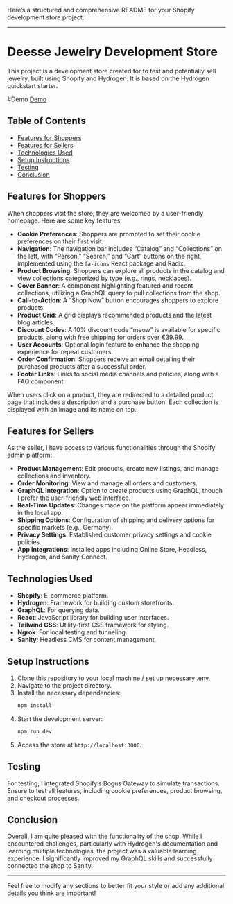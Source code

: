 Here’s a structured and comprehensive README for your Shopify development store project:

---

# Deesse Jewelry Development Store

This project is a development store created for  to test and potentially sell jewelry, built using Shopify and Hydrogen. It is based on the Hydrogen quickstart starter.

#Demo
[Demo](readme.com)

## Table of Contents
- [Features for Shoppers](#features-for-shoppers)
- [Features for Sellers](#features-for-sellers)
- [Technologies Used](#technologies-used)
- [Setup Instructions](#setup-instructions)
- [Testing](#testing)
- [Conclusion](#conclusion)

## Features for Shoppers
When shoppers visit the store, they are welcomed by a user-friendly homepage. Here are some key features:

- **Cookie Preferences**: Shoppers are prompted to set their cookie preferences on their first visit.
- **Navigation**: The navigation bar includes “Catalog” and “Collections” on the left, with “Person,” “Search,” and “Cart” buttons on the right, implemented using the `fa-icons` React package and Radix.
- **Product Browsing**: Shoppers can explore all products in the catalog and view collections categorized by type (e.g., rings, necklaces).
- **Cover Banner**: A component highlighting featured and recent collections, utilizing a GraphQL query to pull collections from the shop.
- **Call-to-Action**: A “Shop Now” button encourages shoppers to explore products.
- **Product Grid**: A grid displays recommended products and the latest blog articles.
- **Discount Codes**: A 10% discount code “meow” is available for specific products, along with free shipping for orders over €39.99.
- **User Accounts**: Optional login feature to enhance the shopping experience for repeat customers.
- **Order Confirmation**: Shoppers receive an email detailing their purchased products after a successful order.
- **Footer Links**: Links to social media channels and policies, along with a FAQ component.

When users click on a product, they are redirected to a detailed product page that includes a description and a purchase button. Each collection is displayed with an image and its name on top.

## Features for Sellers
As the seller, I have access to various functionalities through the Shopify admin platform:

- **Product Management**: Edit products, create new listings, and manage collections and inventory.
- **Order Monitoring**: View and manage all orders and customers.
- **GraphQL Integration**: Option to create products using GraphQL, though I prefer the user-friendly web interface.
- **Real-Time Updates**: Changes made on the platform appear immediately in the local app.
- **Shipping Options**: Configuration of shipping and delivery options for specific markets (e.g., Germany).
- **Privacy Settings**: Established customer privacy settings and cookie policies.
- **App Integrations**: Installed apps including Online Store, Headless, Hydrogen, and Sanity Connect.

## Technologies Used
- **Shopify**: E-commerce platform.
- **Hydrogen**: Framework for building custom storefronts.
- **GraphQL**: For querying data.
- **React**: JavaScript library for building user interfaces.
- **Tailwind CSS**: Utility-first CSS framework for styling.
- **Ngrok**: For local testing and tunneling.
- **Sanity**: Headless CMS for content management.

## Setup Instructions
1. Clone this repository to your local machine / set up necessary .env.
2. Navigate to the project directory.
3. Install the necessary dependencies:
   ```bash
   npm install
   ```
4. Start the development server:
   ```bash
   npm run dev
   ```
5. Access the store at `http://localhost:3000`.

## Testing
For testing, I integrated Shopify’s Bogus Gateway to simulate transactions. Ensure to test all features, including cookie preferences, product browsing, and checkout processes.

## Conclusion
Overall, I am quite pleased with the functionality of the shop. While I encountered challenges, particularly with Hydrogen's documentation and learning multiple technologies, the project was a valuable learning experience. I significantly improved my GraphQL skills and successfully connected the shop to Sanity.

--- 

Feel free to modify any sections to better fit your style or add any additional details you think are important!